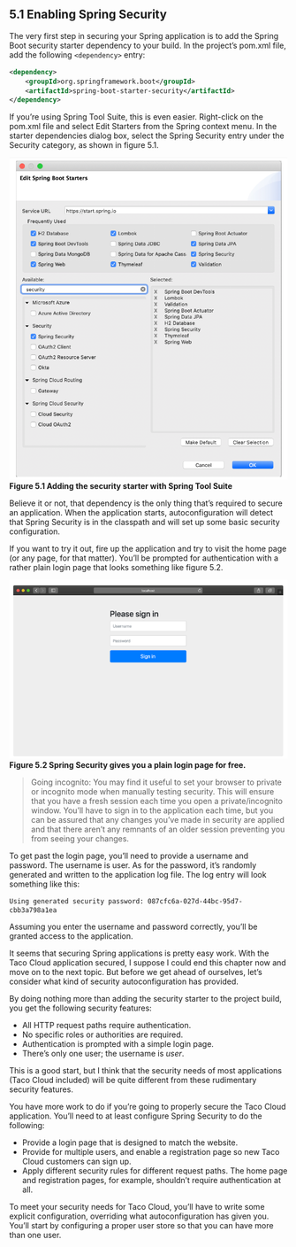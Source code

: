 ## 5.1 Enabling Spring Security

The very first step in securing your Spring application is to add the Spring Boot security starter dependency to your build. In the project’s pom.xml file, add the following `<dependency>` entry:

```xml
<dependency>
    <groupId>org.springframework.boot</groupId>
    <artifactId>spring-boot-starter-security</artifactId>
</dependency>
```

If you’re using Spring Tool Suite, this is even easier. Right-click on the pom.xml file and select Edit Starters from the Spring context menu. In the starter dependencies dialog box, select the Spring Security entry under the Security category, as shown in figure 5.1.

![Figure 5.1](../assets/5.1.png)
**Figure 5.1 Adding the security starter with Spring Tool Suite**

Believe it or not, that dependency is the only thing that’s required to secure an application. When the application starts, autoconfiguration will detect that Spring Security is in the classpath and will set up some basic security configuration.

If you want to try it out, fire up the application and try to visit the home page (or any page, for that matter). You’ll be prompted for authentication with a rather plain login page that looks something like figure 5.2.

![Figure 5.2](../assets/5.2.png)
**Figure 5.2 Spring Security gives you a plain login page for free.**

>Going incognito: You may find it useful to set your browser to private or incognito mode when manually testing security. This will ensure that you have a fresh session each time you open a private/incognito window. You’ll have to sign in to the application each time, but you can be assured that any changes you’ve made in security are applied and that there aren’t any remnants of an older session preventing you from seeing your changes.

To get past the login page, you’ll need to provide a username and password. The username is user. As for the password, it’s randomly generated and written to the application log file. The log entry will look something like this:

```text
Using generated security password: 087cfc6a-027d-44bc-95d7-cbb3a798a1ea
```

Assuming you enter the username and password correctly, you’ll be granted access to the application.

It seems that securing Spring applications is pretty easy work. With the Taco Cloud application secured, I suppose I could end this chapter now and move on to the next topic. But before we get ahead of ourselves, let’s consider what kind of security autoconfiguration has provided.

By doing nothing more than adding the security starter to the project build, you get the following security features:

* All HTTP request paths require authentication.
* No specific roles or authorities are required.
* Authentication is prompted with a simple login page.
* There’s only one user; the username is _user_.

This is a good start, but I think that the security needs of most applications (Taco Cloud included) will be quite different from these rudimentary security features.

You have more work to do if you’re going to properly secure the Taco Cloud application. You’ll need to at least configure Spring Security to do the following:

* Provide a login page that is designed to match the website.
* Provide for multiple users, and enable a registration page so new Taco Cloud customers can sign up.
* Apply different security rules for different request paths. The home page and registration pages, for example, shouldn’t require authentication at all.

To meet your security needs for Taco Cloud, you’ll have to write some explicit configuration, overriding what autoconfiguration has given you. You’ll start by configuring a proper user store so that you can have more than one user.
